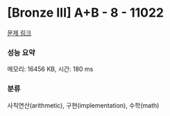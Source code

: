 # [Bronze III] A+B - 8 - 11022 

[문제 링크](https://www.acmicpc.net/problem/11022) 

### 성능 요약

메모리: 16456 KB, 시간: 180 ms

### 분류

사칙연산(arithmetic), 구현(implementation), 수학(math)

